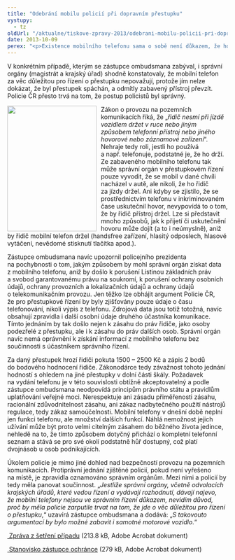 ```yaml
---
title: "Odebrání mobilu policií při dopravním přestupku"
vystupy:
  - tz
oldUrl: "/aktualne/tiskove-zpravy-2013/odebrani-mobilu-policii-pri-dopravnim-prestupku"
date: 2013-10-09
perex: "<p>Existence mobilního telefonu sama o sobě není důkazem, že ho řidič za jízdy držel a dopustil se tak dopravního přestupku. Jeho zabavení policií s tím, že jde o věc důležitou pro řízení o přestupku, je proto nejen nesmyslné, ale budí dojem svévole a zneužití práva.</p>"
---
```


<!-- imported from the old website -->

<p>V konkrétním případě, kterým se zástupce ombudsmana zabýval, i správní orgány (magistrát a krajský úřad) shodně konstatovaly, že mobilní telefon za věc důležitou pro řízení o přestupku nepovažují, protože jím nelze dokázat, že byl přestupek spáchán, a odmítly zabavený přístroj převzít. Policie ČR přesto trvá na tom, že postup policistů byl správný.</p><p><img src="https://www.ochrance.cz/uploads/RTEmagicC_mobil2a.jpg.jpg" style="FLOAT: left; PADDING-RIGHT: 10px" height="287" width="204" alt="" />Zákon o provozu na pozemních komunikacích říká, že „<em>řidič nesmí při jízdě vozidlem držet v ruce nebo jiným způsobem telefonní přístroj nebo jiného hovorové nebo záznamové zařízení</em>“. Nehraje tedy roli, jestli ho používá a např. telefonuje, podstatné je, že ho drží. Ze zabaveného mobilního telefonu tak může správní orgán v přestupkovém řízení pouze vyvodit, že se mobil v dané chvíli nacházel v autě, ale nikoli, že ho řidič za jízdy držel. Ani kdyby se zjistilo, že se prostřednictvím telefonu v inkriminovaném čase uskutečnil hovor, nevypovídá to o tom, že by řidič přístroj držel. Lze si představit mnoho způsobů, jak k přijetí či uskutečnění hovoru může dojít (a to i neúmyslně), aniž by řidič mobilní telefon držel (handsfree zařízení, hlasitý odposlech, hlasové vytáčení, nevědomé stisknutí tlačítka apod.).</p><p>Zástupce ombudsmana navíc upozornil policejního prezidenta na pochybnosti o tom, jakým způsobem by mohl správní orgán získat data z mobilního telefonu, aniž by došlo k porušení Listinou základních práv a svobod garantovanému právu na soukromí, k porušení ochrany osobních údajů, ochrany provozních a lokalizačních údajů a ochrany údajů o telekomunikačním provozu. Jen těžko lze obhájit argument Policie ČR, že pro přestupkové řízení by byly zjišťovány pouze údaje o času telefonování, nikoli výpis z telefonu. Zdrojová data jsou totiž totožná, navíc obsahují zpravidla i další osobní údaje druhého účastníka komunikace. Tímto jednáním by tak došlo nejen k zásahu do práv řidiče, jako osoby podezřelé z přestupku, ale i k zásahu do práv dalších osob. Správní orgán navíc nemá oprávnění k získání informací z mobilního telefonu bez součinnosti s účastníkem správního řízení.</p><p>Za daný přestupek hrozí řidiči pokuta 1500 – 2500 Kč a zápis 2 bodů do bodového hodnocení řidiče. Zákonodárce tedy závažnost tohoto jednání hodností s ohledem na jiné přestupky v dolní části škály. Požadavek na vydání telefonu je v této souvislosti obtížně akceptovatelný a podle zástupce ombudsmana neodpovídá principům právního státu a pravidlům uplatňování veřejné moci. Nerespektuje ani zásadu přiměřenosti zásahu, racionální zdůvodnitelnost zásahu, ani zákaz nadbytečného použití nástrojů regulace, tedy zákaz samoúčelnosti. Mobilní telefony v dnešní době neplní jen funkci telefonu, ale množství dalších funkcí. Náhlá nemožnost jejich užívání může být proto velmi citelným zásahem do běžného života jedince, nehledě na to, že tímto způsobem dotyčný přichází o kompletní telefonní seznam a stává se pro své okolí podstatně hůř dostupný, což platí dvojnásob u osob podnikajících.</p><p>Úkolem policie je mimo jiné dohled nad bezpečností provozu na pozemních komunikacích. Protiprávní jednání zjištěné policií, pokud není vyřešeno na místě, je zpravidla oznamováno správním orgánům. Mezi nimi a policií by tedy měla panovat součinnost. „<em>Jestliže správní orgány, včetně odvolacích krajských úřadů, které vedou řízení a vydávají rozhodnutí, dávají najevo, že mobilní telefony nejsou ve správním řízení důkazem, nevidím důvod, proč by měla policie zarputile trvat na tom, že jde o věc důležitou pro řízení o přestupku</em>,“ uzavírá zástupce ombudsmana a dodává: „<em>S takovouto argumentací by bylo možné zabavit i samotné motorové vozidlo</em>.“</p><p><a title="Otevření do nového okna" href="/uploads-import/STANOVISKA/Doprava/7715-12-MK-ZZ.pdf" target="_blank"> Zpráva z šetření případu</a> (213.8 kB, Adobe Acrobat dokument)</p><p><a title="Otevření do nového okna" href="/uploads-import/STANOVISKA/Doprava/7715-12-MK-ZSO.pdf" target="_blank"> Stanovisko zástupce ochránce</a> (279 kB, Adobe Acrobat dokument)</p>
